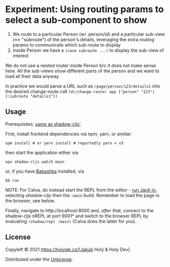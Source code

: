 # Experiment: Using routing params to select a sub-component to show

1. We route to a particular Person (w/ :person/id) and a particular sub-view (<-> "subroute") of the person's details, leveraging the extra routing params to communicate which sub-route to display
2. Inside Person we have a `(case subroute ...)` to display the sub-view of interest

We do not use a nested router inside Person b/c it does not make sense here. All the sub-views show different parts of the person
and we want to load all their data anyway.

In practice we would parse a URL such as `/page/person/123/details1` into the desired change-route call `(dr/change-route! app ["person" "123"] {:subroute "details1"})`
## Usage

Prerequisites: [same as shadow-cljs'](https://github.com/thheller/shadow-cljs#requirements).

First, install frontend dependencies via npm, yarn, or similar:

    npm install # or yarn install # reportedly yarn < v3

then start the application either via

    npx shadow-cljs watch main

or, if you have [Babashka](https://babashka.org/) installed, via

    bb run

NOTE: For Calva, do instead start the REPL from the editor - [run Jack-in](https://calva.io/connect/#jack-in-let-calva-start-the-repl-for-you), selecting _shadow-cljs_ then the `:main` build. Remember to load the page in the browser, see below.

Finally, navigate to http://localhost:8000 and, _after that_, connect to the shadow-cljs nREPL at port 9001\* and switch to the browser REPL by evaluating `(shadow/repl :main)` (Calva does the latter for you).

## License

Copyleft © 2021 https://holyjak.cz/[Jakub Holý & Holy Dev]

Distributed under the [Unlicense](https://unlicense.org/).